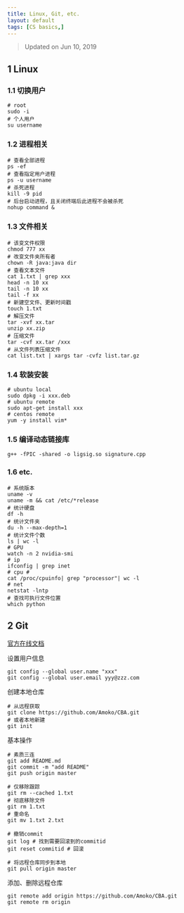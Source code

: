 ```yaml
---
title: Linux, Git, etc.
layout: default
tags: [CS basics,]
---
```


> Updated on Jun 10, 2019

## 1 Linux

### 1.1 切换用户

```shell
# root
sudo -i
# 个人用户
su username
```

### 1.2 进程相关

``` shell
# 查看全部进程
ps -ef
# 查看指定用户进程
ps -u username
# 杀死进程
kill -9 pid
# 后台启动进程，且关闭终端后此进程不会被杀死
nohup command &
```

### 1.3 文件相关

``` shell
# 该变文件权限
chmod 777 xx
# 改变文件夹所有者
chown -R java:java dir
# 查看文本文件
cat 1.txt | grep xxx
head -n 10 xx
tail -n 10 xx
tail -f xx
# 新建空文件、更新时间戳
touch 1.txt
# 解压文件
tar -xvf xx.tar
unzip xx.zip
# 压缩文件
tar -cvf xx.tar /xxx 
# 从文件列表压缩文件
cat list.txt | xargs tar -cvfz list.tar.gz
```

### 1.4 软装安装

``` shell
# ubuntu local
sudo dpkg -i xxx.deb
# ubuntu remote
sudo apt-get install xxx
# centos remote
yum -y install vim*
```

### 1.5 编译动态链接库

```shell
g++ -fPIC -shared -o ligsig.so signature.cpp
```

### 1.6 etc.

``` shell
# 系统版本
uname -v
uname -m && cat /etc/*release
# 统计硬盘
df -h
# 统计文件夹
du -h --max-depth=1
# 统计文件个数
ls | wc -l
# GPU
watch -n 2 nvidia-smi
# ip
ifconfig | grep inet
# cpu #
cat /proc/cpuinfo| grep "processor"| wc -l
# net
netstat -lntp
# 查找可执行文件位置
which python
```



## 2 Git

[官方在线文档](https://git-scm.com/book/zh/v2/%E8%B5%B7%E6%AD%A5-%E5%AE%89%E8%A3%85-Git)

设置用户信息

``` shell
git config --global user.name "xxx"
git config --global user.email yyy@zzz.com
```

创建本地仓库
``` shell
# 从远程获取
git clone https://github.com/Amoko/CBA.git
# 或者本地新建
git init
```
基本操作

```shell
# 素质三连
git add README.md
git commit -m "add README"
git push origin master

# 仅移除跟踪
git rm --cached 1.txt
# 彻底移除文件
git rm 1.txt
# 重命名
git mv 1.txt 2.txt

# 撤销commit
git log # 找到需要回滚到的commitid
git reset commitid # 回滚

# 将远程仓库同步到本地
git pull origin master
```

添加、删除远程仓库

``` shell
git remote add origin https://github.com/Amoko/CBA.git
git remote rm origin
```
